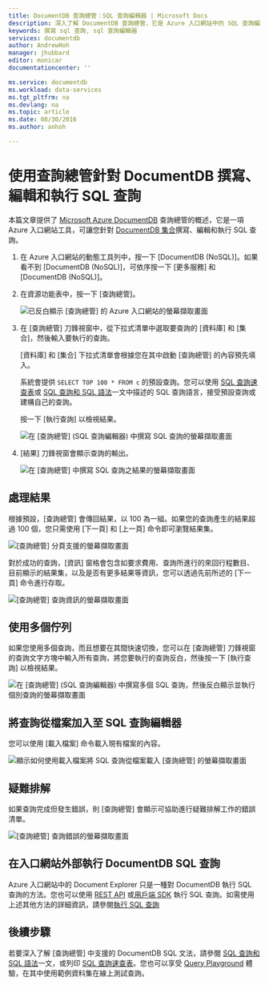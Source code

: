 ```yaml
---
title: DocumentDB 查詢總管：SQL 查詢編輯器 | Microsoft Docs
description: 深入了解 DocumentDB 查詢總管，它是 Azure 入口網站中的 SQL 查詢編輯器，可針對 NoSQL DocumentDB 集合撰寫和執行 SQL 查詢。
keywords: 撰寫 sql 查詢, sql 查詢編輯器
services: documentdb
author: AndrewHoh
manager: jhubbard
editor: monicar
documentationcenter: ''

ms.service: documentdb
ms.workload: data-services
ms.tgt_pltfrm: na
ms.devlang: na
ms.topic: article
ms.date: 08/30/2016
ms.author: anhoh

---
```

# 使用查詢總管針對 DocumentDB 撰寫、編輯和執行 SQL 查詢
本篇文章提供了 [Microsoft Azure DocumentDB](https://azure.microsoft.com/services/documentdb/) 查詢總管的概述，它是一項 Azure 入口網站工具，可讓您針對 [DocumentDB 集合](documentdb-create-collection.md)撰寫、編輯和執行 SQL 查詢。

1. 在 Azure 入口網站的動態工具列中，按一下 [DocumentDB (NoSQL)]。如果看不到 [DocumentDB (NoSQL)]，可依序按一下 [更多服務] 和 [DocumentDB (NoSQL)]。
2. 在資源功能表中，按一下 [查詢總管]。
   
    ![已反白顯示 [查詢總管] 的 Azure 入口網站的螢幕擷取畫面](./media/documentdb-query-collections-query-explorer/queryexplorercommand.png)
3. 在 [查詢總管] 刀鋒視窗中，從下拉式清單中選取要查詢的 [資料庫] 和 [集合]，然後輸入要執行的查詢。
   
    [資料庫] 和 [集合] 下拉式清單會根據您在其中啟動 [查詢總管] 的內容預先填入。
   
    系統會提供 `SELECT TOP 100 * FROM c` 的預設查詢。您可以使用 [SQL 查詢速查表](documentdb-sql-query-cheat-sheet.md)或 [SQL 查詢和 SQL 語法](documentdb-sql-query.md)一文中描述的 SQL 查詢語言，接受預設查詢或建構自己的查詢。
   
    按一下 [執行查詢] 以檢視結果。
   
    ![在 [查詢總管] (SQL 查詢編輯器) 中撰寫 SQL 查詢的螢幕擷取畫面](./media/documentdb-query-collections-query-explorer/queryexplorerinitial.png)
4. [結果] 刀鋒視窗會顯示查詢的輸出。
   
    ![在 [查詢總管] 中撰寫 SQL 查詢之結果的螢幕擷取畫面](./media/documentdb-query-collections-query-explorer/queryresults1.png)

## 處理結果
根據預設，[查詢總管] 會傳回結果，以 100 為一組。如果您的查詢產生的結果超過 100 個，您只需使用 [下一頁] 和 [上一頁] 命令即可瀏覽結果集。

![[查詢總管] 分頁支援的螢幕擷取畫面](./media/documentdb-query-collections-query-explorer/queryresultspagination.png)

對於成功的查詢，[資訊] 窗格會包含如要求費用、查詢所進行的來回行程數目、目前顯示的結果集，以及是否有更多結果等資訊，您可以透過先前所述的 [下一頁] 命令進行存取。

![[查詢總管] 查詢資訊的螢幕擷取畫面](./media/documentdb-query-collections-query-explorer/queryinformation.png)

## 使用多個佇列
如果您使用多個查詢，而且想要在其間快速切換，您可以在 [查詢總管] 刀鋒視窗的查詢文字方塊中輸入所有查詢，將您要執行的查詢反白，然後按一下 [執行查詢] 以檢視結果。

![在 [查詢總管] (SQL 查詢編輯器) 中撰寫多個 SQL 查詢，然後反白顯示並執行個別查詢的螢幕擷取畫面](./media/documentdb-query-collections-query-explorer/queryexplorerhighlightandrun.png)

## 將查詢從檔案加入至 SQL 查詢編輯器
您可以使用 [載入檔案] 命令載入現有檔案的內容。

![顯示如何使用載入檔案將 SQL 查詢從檔案載入 [查詢總管] 的螢幕擷取畫面](./media/documentdb-query-collections-query-explorer/loadqueryfile.png)

## 疑難排解
如果查詢完成但發生錯誤，則 [查詢總管] 會顯示可協助進行疑難排解工作的錯誤清單。

![[查詢總管] 查詢錯誤的螢幕擷取畫面](./media/documentdb-query-collections-query-explorer/queryerror.png)

## 在入口網站外部執行 DocumentDB SQL 查詢
Azure 入口網站中的 Document Explorer 只是一種對 DocumentDB 執行 SQL 查詢的方法。您也可以使用 [REST API](https://msdn.microsoft.com/library/azure/dn781481.aspx) 或[用戶端 SDK](documentdb-sdk-dotnet.md) 執行 SQL 查詢。如需使用上述其他方法的詳細資訊，請參閱[執行 SQL 查詢](documentdb-sql-query.md#executing-sql-queries)

## 後續步驟
若要深入了解 [查詢總管] 中支援的 DocumentDB SQL 文法，請參閱 [SQL 查詢和 SQL 語法](documentdb-sql-query.md)一文，或列印 [SQL 查詢速查表](documentdb-sql-query-cheat-sheet.md)。您也可以享受 [Query Playground](https://www.documentdb.com/sql/demo) 體驗，在其中使用範例資料集在線上測試查詢。

<!---HONumber=AcomDC_0831_2016-->